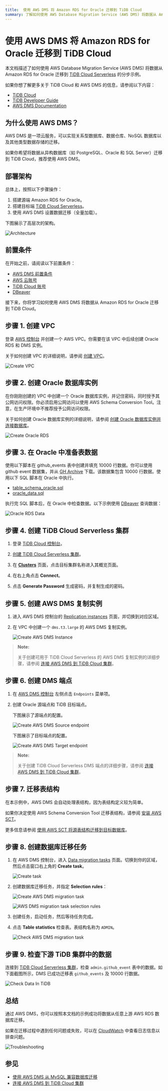 ```yaml
---
title:  使用 AWS DMS 将 Amazon RDS for Oracle 迁移到 TiDB Cloud
summary: 了解如何使用 AWS Database Migration Service (AWS DMS) 将数据从 Amazon RDS for Oracle 迁移到 TiDB Cloud Serverless。
---
```


# 使用 AWS DMS 将 Amazon RDS for Oracle 迁移到 TiDB Cloud

本文档描述了如何使用 AWS Database Migration Service (AWS DMS) 将数据从 Amazon RDS for Oracle 迁移到 [TiDB Cloud Serverless](https://tidbcloud.com/clusters/create-cluster) 的分步示例。

如果你想了解更多关于 TiDB Cloud 和 AWS DMS 的信息，请参阅以下内容：

- [TiDB Cloud](https://docs.pingcap.com/tidbcloud/)
- [TiDB Developer Guide](https://docs.pingcap.com/tidbcloud/dev-guide-overview)
- [AWS DMS Documentation](https://docs.aws.amazon.com/dms/latest/userguide/CHAP_GettingStarted.html)

## 为什么使用 AWS DMS？

AWS DMS 是一项云服务，可以实现关系型数据库、数据仓库、NoSQL 数据库以及其他类型数据存储的迁移。

如果你希望将数据从异构数据库（如 PostgreSQL、Oracle 和 SQL Server）迁移到 TiDB Cloud，推荐使用 AWS DMS。

## 部署架构

总体上，按照以下步骤操作：

1. 搭建源端 Amazon RDS for Oracle。
2. 搭建目标端 [TiDB Cloud Serverless](https://tidbcloud.com/project/clusters/create-cluster)。
3. 使用 AWS DMS 设置数据迁移（全量加载）。

下图展示了高层次的架构。

![Architecture](/media/tidb-cloud/aws-dms-from-oracle-to-tidb-0.png)

## 前置条件

在开始之前，请阅读以下前置条件：

- [AWS DMS 前置条件](/tidb-cloud/migrate-from-mysql-using-aws-dms.md#prerequisites)
- [AWS 云账号](https://aws.amazon.com)
- [TiDB Cloud 账号](https://tidbcloud.com)
- [DBeaver](https://dbeaver.io/)

接下来，你将学习如何使用 AWS DMS 将数据从 Amazon RDS for Oracle 迁移到 TiDB Cloud。

## 步骤 1. 创建 VPC

登录 [AWS 控制台](https://console.aws.amazon.com/vpc/home#vpcs:) 并创建一个 AWS VPC。你需要在该 VPC 中后续创建 Oracle RDS 和 DMS 实例。

关于如何创建 VPC 的详细说明，请参阅 [创建 VPC](https://docs.aws.amazon.com/vpc/latest/userguide/working-with-vpcs.html#Create-VPC)。

![Create VPC](/media/tidb-cloud/aws-dms-from-oracle-to-tidb-1.png)

## 步骤 2. 创建 Oracle 数据库实例

在你刚刚创建的 VPC 中创建一个 Oracle 数据库实例，并记住密码，同时授予其公网访问权限。你必须启用公网访问以使用 AWS Schema Conversion Tool。注意，在生产环境中不推荐授予公网访问权限。

关于如何创建 Oracle 数据库实例的详细说明，请参阅 [创建 Oracle 数据库实例并连接数据库](https://docs.aws.amazon.com/AmazonRDS/latest/UserGuide/CHAP_GettingStarted.CreatingConnecting.Oracle.html)。

![Create Oracle RDS](/media/tidb-cloud/aws-dms-from-oracle-to-tidb-2.png)

## 步骤 3. 在 Oracle 中准备表数据

使用以下脚本在 github_events 表中创建并填充 10000 行数据。你可以使用 github event 数据集，并从 [GH Archive](https://gharchive.org/) 下载。该数据集包含 10000 行数据。使用以下 SQL 脚本在 Oracle 中执行。

- [table_schema_oracle.sql](https://github.com/pingcap-inc/tidb-integration-script/blob/main/aws-dms/oracle_table_schema.sql)
- [oracle_data.sql](https://github.com/pingcap-inc/tidb-integration-script/blob/main/aws-dms/oracle_data.sql)

执行完 SQL 脚本后，在 Oracle 中检查数据。以下示例使用 [DBeaver](https://dbeaver.io/) 查询数据：

![Oracle RDS Data](/media/tidb-cloud/aws-dms-from-oracle-to-tidb-3.png)

## 步骤 4. 创建 TiDB Cloud Serverless 集群

1. 登录 [TiDB Cloud 控制台](https://tidbcloud.com/project/clusters)。

2. [创建 TiDB Cloud Serverless 集群](/tidb-cloud/tidb-cloud-quickstart.md)。

3. 在 [**Clusters**](https://tidbcloud.com/project/clusters) 页面，点击目标集群名称进入其概览页面。

4. 在右上角点击 **Connect**。

5. 点击 **Generate Password** 生成密码，并复制生成的密码。

## 步骤 5. 创建 AWS DMS 复制实例

1. 进入 AWS DMS 控制台的 [Replication instances](https://console.aws.amazon.com/dms/v2/home#replicationInstances) 页面，并切换到对应区域。

2. 在 VPC 中创建一个 `dms.t3.large` 的 AWS DMS 复制实例。

    ![Create AWS DMS Instance](/media/tidb-cloud/aws-dms-from-oracle-to-tidb-8.png)

> **Note:**
>
> 关于创建可用于 TiDB Cloud Serverless 的 AWS DMS 复制实例的详细步骤，请参阅 [连接 AWS DMS 到 TiDB Cloud 集群](/tidb-cloud/tidb-cloud-connect-aws-dms.md)。

## 步骤 6. 创建 DMS 端点

1. 在 [AWS DMS 控制台](https://console.aws.amazon.com/dms/v2/home) 左侧点击 `Endpoints` 菜单项。

2. 创建 Oracle 源端点和 TiDB 目标端点。

    下图展示了源端点的配置。

    ![Create AWS DMS Source endpoint](/media/tidb-cloud/aws-dms-from-oracle-to-tidb-9.png)

    下图展示了目标端点的配置。

    ![Create AWS DMS Target endpoint](/media/tidb-cloud/aws-dms-from-oracle-to-tidb-10.png)

> **Note:**
>
> 关于创建 TiDB Cloud Serverless DMS 端点的详细步骤，请参阅 [连接 AWS DMS 到 TiDB Cloud 集群](/tidb-cloud/tidb-cloud-connect-aws-dms.md)。

## 步骤 7. 迁移表结构

在本示例中，AWS DMS 会自动处理表结构，因为表结构定义较为简单。

如果你决定使用 AWS Schema Conversion Tool 迁移表结构，请参阅 [安装 AWS SCT](https://docs.aws.amazon.com/SchemaConversionTool/latest/userguide/CHAP_Installing.html#CHAP_Installing.Procedure)。

更多信息请参阅 [使用 AWS SCT 将源表结构迁移到目标数据库](https://docs.aws.amazon.com/dms/latest/userguide/CHAP_GettingStarted.SCT.html)。

## 步骤 8. 创建数据库迁移任务

1. 在 AWS DMS 控制台，进入 [Data migration tasks](https://console.aws.amazon.com/dms/v2/home#tasks) 页面。切换到你的区域，然后点击窗口右上角的 **Create task**。

    ![Create task](/media/tidb-cloud/aws-dms-to-tidb-cloud-create-task.png)

2. 创建数据库迁移任务，并指定 **Selection rules**：

    ![Create AWS DMS migration task](/media/tidb-cloud/aws-dms-from-oracle-to-tidb-11.png)

    ![AWS DMS migration task selection rules](/media/tidb-cloud/aws-dms-from-oracle-to-tidb-12.png)

3. 创建任务，启动任务，然后等待任务完成。

4. 点击 **Table statistics** 检查表。表结构名称为 `ADMIN`。

    ![Check AWS DMS migration task](/media/tidb-cloud/aws-dms-from-oracle-to-tidb-13.png)

## 步骤 9. 检查下游 TiDB 集群中的数据

连接到 [TiDB Cloud Serverless 集群](https://tidbcloud.com/clusters/create-cluster)，检查 `admin.github_event` 表中的数据。如下面截图所示，DMS 已成功迁移表 `github_events` 及 10000 行数据。

![Check Data In TiDB](/media/tidb-cloud/aws-dms-from-oracle-to-tidb-14.png)

## 总结

通过 AWS DMS，你可以按照本文档的示例成功将数据从任意上游 AWS RDS 数据库迁移。

如果在迁移过程中遇到任何问题或失败，可以在 [CloudWatch](https://console.aws.amazon.com/cloudwatch/home) 中查看日志信息以排查问题。

![Troubleshooting](/media/tidb-cloud/aws-dms-to-tidb-cloud-troubleshooting.png)

## 参见

- [使用 AWS DMS 从 MySQL 兼容数据库迁移](/tidb-cloud/migrate-from-mysql-using-aws-dms.md)
- [连接 AWS DMS 到 TiDB Cloud 集群](/tidb-cloud/tidb-cloud-connect-aws-dms.md)
